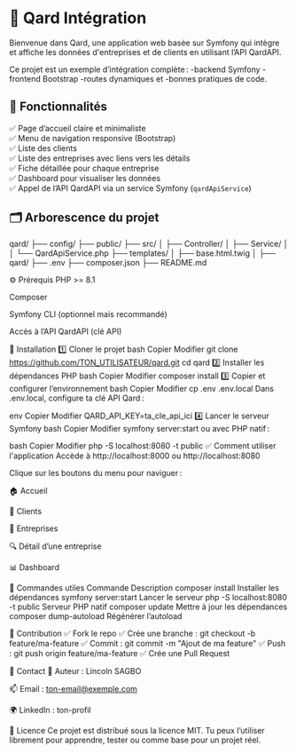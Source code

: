 # 🚀 Qard Intégration

Bienvenue dans Qard, une application web basée sur Symfony qui intègre et affiche les données d'entreprises et de clients en utilisant l’API QardAPI.

Ce projet est un exemple d’intégration complète : 
    -backend Symfony
    -frontend Bootstrap
    -routes dynamiques et 
    -bonnes pratiques de code.


## 📌 Fonctionnalités

✅ Page d’accueil claire et minimaliste  
✅ Menu de navigation responsive (Bootstrap)  
✅ Liste des clients  
✅ Liste des entreprises avec liens vers les détails  
✅ Fiche détaillée pour chaque entreprise  
✅ Dashboard pour visualiser les données  
✅ Appel de l’API QardAPI via un service Symfony (`qardApiService`)


## 🗂️ Arborescence du projet

qard/
 ├── config/
 ├── public/
 ├── src/
 │   ├── Controller/
 │   ├── Service/
 │   │   └── QardApiService.php
 ├── templates/
 │   ├── base.html.twig
 │   ├── qard/
 ├── .env
 ├── composer.json
 ├── README.md

⚙️ Prérequis
PHP >= 8.1

Composer

Symfony CLI (optionnel mais recommandé)

Accès à l’API QardAPI (clé API)

🚀 Installation
1️⃣ Cloner le projet
bash
Copier
Modifier
git clone https://github.com/TON_UTILISATEUR/qard.git
cd qard
2️⃣ Installer les dépendances PHP
bash
Copier
Modifier
composer install
3️⃣ Copier et configurer l’environnement
bash
Copier
Modifier
cp .env .env.local
Dans .env.local, configure ta clé API Qard :

env
Copier
Modifier
QARD_API_KEY=ta_cle_api_ici
4️⃣ Lancer le serveur Symfony
bash
Copier
Modifier
symfony server:start
ou avec PHP natif :

bash
Copier
Modifier
php -S localhost:8080 -t public
✅ Comment utiliser l'application
Accède à http://localhost:8000 ou http://localhost:8080

Clique sur les boutons du menu pour naviguer :

🏠 Accueil

👥 Clients

🏢 Entreprises

🔍 Détail d’une entreprise

📊 Dashboard

🧩 Commandes utiles
Commande	Description
composer install	Installer les dépendances
symfony server:start	Lancer le serveur
php -S localhost:8080 -t public	Serveur PHP natif
composer update	Mettre à jour les dépendances
composer dump-autoload	Régénérer l’autoload

🤝 Contribution
✅ Fork le repo
✅ Crée une branche : git checkout -b feature/ma-feature
✅ Commit : git commit -m "Ajout de ma feature"
✅ Push : git push origin feature/ma-feature
✅ Crée une Pull Request

📧 Contact
👤 Auteur : Lincoln SAGBO

📫 Email : ton-email@exemple.com

🌍 LinkedIn : ton-profil

📜 Licence
Ce projet est distribué sous la licence MIT.
Tu peux l’utiliser librement pour apprendre, tester ou comme base pour un projet réel.